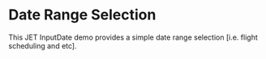 # Date Range Selection 
This JET InputDate demo provides a simple date range selection [i.e. flight scheduling and etc].